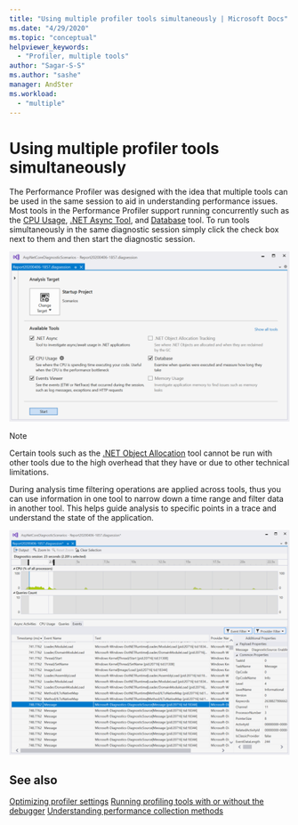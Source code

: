 ```yaml
---
title: "Using multiple profiler tools simultaneously | Microsoft Docs"
ms.date: "4/29/2020"
ms.topic: "conceptual"
helpviewer_keywords:
  - "Profiler, multiple tools"
author: "Sagar-S-S"
ms.author: "sashe"
manager: AndSter
ms.workload:
  - "multiple"
---
```


# Using multiple profiler tools simultaneously

The Performance Profiler was designed with the idea that multiple tools can be used in the same session to aid in understanding performance issues. Most tools in the Performance Profiler support running concurrently such as the [CPU Usage](../profiling/cpu-usage.md), [.NET Async Tool](../profiling/analyze-async.md), and [Database](../profiling/analyze-database.md) tool. To run tools simultaneously in the same diagnostic session simply click the check box next to them and then start the diagnostic session.

![Diag Hub All Tools Selected](../profiling/media/diaghuballtoolsselected.png "Diag Hub All Tools Selected")

>[!NOTE]
>Certain tools such as the [.NET Object Allocation](../profiling/dotnet-alloc-tool.md) tool cannot be run with other tools due to the high overhead that they have or due to other technical limitations.

During analysis time filtering operations are applied across tools, thus you can use information in one tool to narrow down a time range and filter data in another tool. This helps guide analysis to specific points in a trace and understand the state of the application.

![Diag Hub Time Filtering](../profiling/media/diaghubtimefiltering.png "Diag Hub Time Filtering")

## See also

[Optimizing profiler settings](../profiling/optimizing-profiler-settings.md)
[Running profiling tools with or without the debugger](../profiling/running-profiling-tools-with-or-without-the-debugger.md)
[Understanding performance collection methods](../profiling/understanding-performance-collection-methods.md)

